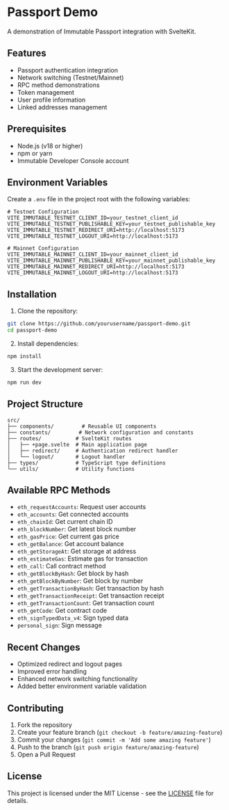 # Passport Demo

A demonstration of Immutable Passport integration with SvelteKit.

## Features

- Passport authentication integration
- Network switching (Testnet/Mainnet)
- RPC method demonstrations
- Token management
- User profile information
- Linked addresses management

## Prerequisites

- Node.js (v18 or higher)
- npm or yarn
- Immutable Developer Console account

## Environment Variables

Create a `.env` file in the project root with the following variables:

```env
# Testnet Configuration
VITE_IMMUTABLE_TESTNET_CLIENT_ID=your_testnet_client_id
VITE_IMMUTABLE_TESTNET_PUBLISHABLE_KEY=your_testnet_publishable_key
VITE_IMMUTABLE_TESTNET_REDIRECT_URI=http://localhost:5173
VITE_IMMUTABLE_TESTNET_LOGOUT_URI=http://localhost:5173

# Mainnet Configuration
VITE_IMMUTABLE_MAINNET_CLIENT_ID=your_mainnet_client_id
VITE_IMMUTABLE_MAINNET_PUBLISHABLE_KEY=your_mainnet_publishable_key
VITE_IMMUTABLE_MAINNET_REDIRECT_URI=http://localhost:5173
VITE_IMMUTABLE_MAINNET_LOGOUT_URI=http://localhost:5173
```

## Installation

1. Clone the repository:
```bash
git clone https://github.com/yourusername/passport-demo.git
cd passport-demo
```

2. Install dependencies:
```bash
npm install
```

3. Start the development server:
```bash
npm run dev
```

## Project Structure

```
src/
├── components/         # Reusable UI components
├── constants/         # Network configuration and constants
├── routes/           # SvelteKit routes
│   ├── +page.svelte  # Main application page
│   ├── redirect/     # Authentication redirect handler
│   └── logout/       # Logout handler
├── types/            # TypeScript type definitions
└── utils/            # Utility functions
```

## Available RPC Methods

- `eth_requestAccounts`: Request user accounts
- `eth_accounts`: Get connected accounts
- `eth_chainId`: Get current chain ID
- `eth_blockNumber`: Get latest block number
- `eth_gasPrice`: Get current gas price
- `eth_getBalance`: Get account balance
- `eth_getStorageAt`: Get storage at address
- `eth_estimateGas`: Estimate gas for transaction
- `eth_call`: Call contract method
- `eth_getBlockByHash`: Get block by hash
- `eth_getBlockByNumber`: Get block by number
- `eth_getTransactionByHash`: Get transaction by hash
- `eth_getTransactionReceipt`: Get transaction receipt
- `eth_getTransactionCount`: Get transaction count
- `eth_getCode`: Get contract code
- `eth_signTypedData_v4`: Sign typed data
- `personal_sign`: Sign message

## Recent Changes

- Optimized redirect and logout pages
- Improved error handling
- Enhanced network switching functionality
- Added better environment variable validation

## Contributing

1. Fork the repository
2. Create your feature branch (`git checkout -b feature/amazing-feature`)
3. Commit your changes (`git commit -m 'Add some amazing feature'`)
4. Push to the branch (`git push origin feature/amazing-feature`)
5. Open a Pull Request

## License

This project is licensed under the MIT License - see the [LICENSE](LICENSE) file for details.
